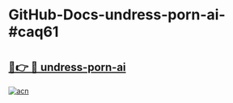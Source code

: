 # GitHub-Docs-undress-porn-ai-#caq61

# <h2><a href="https://andorid.site?title=undress-porn-ai&ref=07A">🔗👉 🔴 undress-porn-ai</a></h2>

[![acn](https://github.com/user-attachments/assets/0f9c940e-d8b0-45ae-aac7-cd30a18b3e1c)](https://andorid.site?title=undress-porn-ai&ref=07A)


